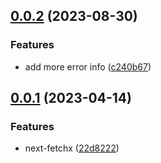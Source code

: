 ## [0.0.2](https://github.com/hemengke1997/next-fetchx/compare/v0.0.1...v0.0.2) (2023-08-30)


### Features

* add more error info ([c240b67](https://github.com/hemengke1997/next-fetchx/commit/c240b674d1fe8b28f04db5ded8c14cda6cacb385))



## [0.0.1](https://github.com/hemengke1997/next-fetchx/compare/22d8222dffd1625c50cb5f9d6a54bd56caf08d7d...v0.0.1) (2023-04-14)


### Features

* next-fetchx ([22d8222](https://github.com/hemengke1997/next-fetchx/commit/22d8222dffd1625c50cb5f9d6a54bd56caf08d7d))




